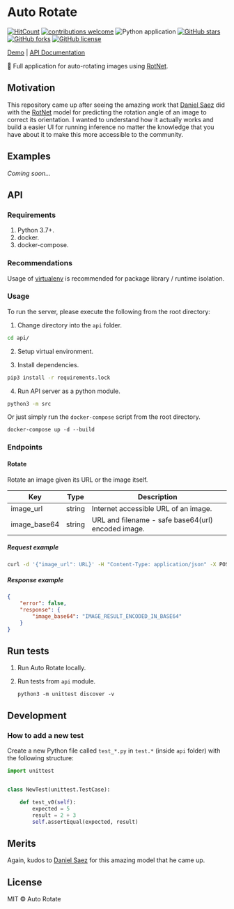 # Auto Rotate

[![HitCount](http://hits.dwyl.io/AlbertSuarez/auto-rotate.svg)](http://hits.dwyl.io/AlbertSuarez/auto-rotate)
[![contributions welcome](https://img.shields.io/badge/contributions-welcome-brightgreen.svg?style=flat)](https://github.com/AlbertSuarez/auto-rotate)
![Python application](https://github.com/AlbertSuarez/auto-rotate/workflows/Python%20application/badge.svg)
[![GitHub stars](https://img.shields.io/github/stars/AlbertSuarez/auto-rotate.svg)](https://GitHub.com/AlbertSuarez/auto-rotate/stargazers/)
[![GitHub forks](https://img.shields.io/github/forks/AlbertSuarez/auto-rotate.svg)](https://GitHub.com/AlbertSuarez/auto-rotate/network/)
[![GitHub license](https://img.shields.io/github/license/AlbertSuarez/auto-rotate.svg)](https://github.com/AlbertSuarez/auto-rotate/blob/master/LICENSE)

[Demo](https://autorotate.asuarez.dev/) | [API Documentation](https://api.autorotate.asuarez.dev/docs)

🔁 Full application for auto-rotating images using [RotNet](https://github.com/d4nst/RotNet).

## Motivation

This repository came up after seeing the amazing work that [Daniel Saez](https://github.com/d4nst) did with the [RotNet](https://github.com/d4nst/RotNet) model for predicting the rotation angle of an image to correct its orientation. I wanted to understand how it actually works and build a easier UI for running inference no matter the knowledge that you have about it to make this more accessible to the community.

## Examples

_Coming soon..._

## API

### Requirements

1. Python 3.7+.
2. docker.
3. docker-compose.

### Recommendations

Usage of [virtualenv](https://realpython.com/blog/python/python-virtual-environments-a-primer/) is recommended for package library / runtime isolation.

### Usage

To run the server, please execute the following from the root directory:

1. Change directory into the `api` folder.

  ```bash
  cd api/
  ```

2. Setup virtual environment.

3. Install dependencies.

  ```bash
  pip3 install -r requirements.lock
  ```

4. Run API server as a python module.

  ```bash
  python3 -m src
  ```

Or just simply run the `docker-compose` script from the root directory.

```
docker-compose up -d --build
```

### Endpoints

#### Rotate

Rotate an image given its URL or the image itself.

| Key             | Type     | Description                                                  |
| --------------- | -------- | ------------------------------------------------------------ |
| image_url       | string   | Internet accessible URL of an image.                         |
| image_base64    | string   | URL and filename - safe base64(url) encoded image.           |

##### Request example

```bash
curl -d '{"image_url": URL}' -H "Content-Type: application/json" -X POST https://api.autorotate.asuarez.dev/rotate
```

##### Response example

```json
{
    "error": false,
    "response": {
        "image_base64": "IMAGE_RESULT_ENCODED_IN_BASE64"
    }
}
```

## Run tests

1. Run Auto Rotate locally.

2. Run tests from `api` module.

   ```
   python3 -m unittest discover -v
   ```

## Development

### How to add a new test

Create a new Python file called `test_*.py` in `test.*` (inside `api` folder) with the following structure:

```python
import unittest


class NewTest(unittest.TestCase):

    def test_v0(self):
        expected = 5
        result = 2 + 3
        self.assertEqual(expected, result)

```

## Merits

Again, kudos to [Daniel Saez](https://github.com/d4nst) for this amazing model that he came up.

## License

MIT © Auto Rotate

